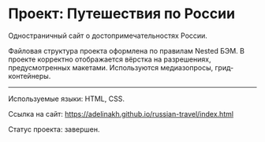 # Проект: Путешествия по России

 Одностраничный сайт о достопримечательностях России. 

 Файловая структура проекта оформлена по правилам Nested БЭМ. В проекте корректно отображается вёрстка на разрешениях, предусмотренных макетами. Используются медиазопросы, грид-контейнеры.
 
---
Используемые языки: HTML, CSS.

Ссылка на сайт:
https://adelinakh.github.io/russian-travel/index.html

Статус проекта: завершен.
